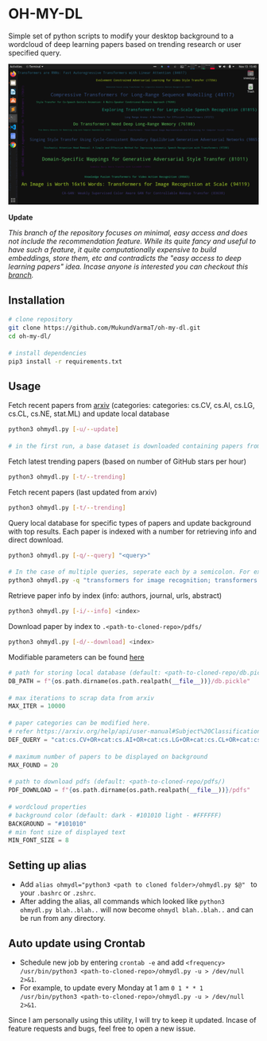 # OH-MY-DL

Simple set of python scripts to modify your desktop background to a wordcloud of deep learning papers based on trending research or user specified query.

![](teaser.png)

**Update**

*This branch of the repository focuses on minimal, easy access and does not include the recommendation feature. While its quite fancy and useful to have such a feature, it quite computationally expensive to build embeddings, store them, etc and contradicts the "easy access to deep learning papers" idea. Incase anyone is interested you can checkout this [branch](https://github.com/MukundVarmaT/oh-my-dl/tree/with-reco).*

## Installation

```bash
# clone repository
git clone https://github.com/MukundVarmaT/oh-my-dl.git
cd oh-my-dl/

# install dependencies
pip3 install -r requirements.txt
```
## Usage

Fetch recent papers from [arxiv](https://arxiv.org) (categories: categories: cs.CV, cs.AI, cs.LG, cs.CL, cs.NE, stat.ML) and update local database

```bash
python3 ohmydl.py [-u/--update]

# in the first run, a base dataset is downloaded containing papers from 2018 and stored locally!
```

Fetch latest trending papers (based on number of GitHub stars per hour)

```bash
python3 ohmydl.py [-t/--trending]
```

Fetch recent papers (last updated from arxiv)

```bash
python3 ohmydl.py [-t/--trending]
```

Query local database for specific types of papers and update background with top results. Each paper is indexed with a number for retrieving info and direct download.

```bash
python3 ohmydl.py [-q/--query] "<query>"

# In the case of multiple queries, seperate each by a semicolon. For example: 
python3 ohmydl.py -q "transformers for image recognition; transformers for long range sequence modelling;"
```

Retrieve paper info by index (info: authors, journal, urls, abstract)

```bash
python3 ohmydl.py [-i/--info] <index>
```

Download paper by index to `.<path-to-cloned-repo>/pdfs/`

```bash
python3 ohmydl.py [-d/--download] <index>
```

Modifiable parameters can be found [here](./ohmydl.py)

```python
# path for storing local database (default: <path-to-cloned-repo/db.pickle) 
DB_PATH = f"{os.path.dirname(os.path.realpath(__file__))}/db.pickle"

# max iterations to scrap data from arxiv
MAX_ITER = 10000

# paper categories can be modified here.  
# refer https://arxiv.org/help/api/user-manual#Subject%20Classifications for more details
DEF_QUERY = "cat:cs.CV+OR+cat:cs.AI+OR+cat:cs.LG+OR+cat:cs.CL+OR+cat:cs.NE+OR+cat:stat.ML"

# maximum number of papers to be displayed on background
MAX_FOUND = 20

# path to download pdfs (default: <path-to-cloned-repo/pdfs/) 
PDF_DOWNLOAD = f"{os.path.dirname(os.path.realpath(__file__))}/pdfs"

# wordcloud properties
# background color (default: dark - #101010 light - #FFFFFF)
BACKGROUND = "#101010"
# min font size of displayed text
MIN_FONT_SIZE = 8
```

## Setting up alias

- Add `alias ohmydl="python3 <path to cloned folder>/ohmydl.py $@" ` to your `.bashrc` or `.zshrc`. 
- After adding the alias, all commands which looked like `python3 ohmydl.py blah..blah..` will now become `ohmydl blah..blah..` and can be run from any directory. 

## Auto update using Crontab

- Schedule new job by entering `crontab -e` and add `<frequency> /usr/bin/python3 <path-to-cloned-repo>/ohmydl.py -u > /dev/null 2>&1`. 
- For example, to update every Monday at 1 am `0 1 * * 1 /usr/bin/python3 <path-to-cloned-repo>/ohmydl.py -u > /dev/null 2>&1`.

Since I am personally using this utility, I will try to keep it updated. Incase of feature requests and bugs, feel free to open a new issue.